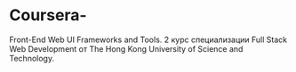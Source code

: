 # Coursera-
Front-End Web UI Frameworks and Tools. 
2 курс специализации Full Stack Web Development от The Hong Kong University of Science and Technology.
